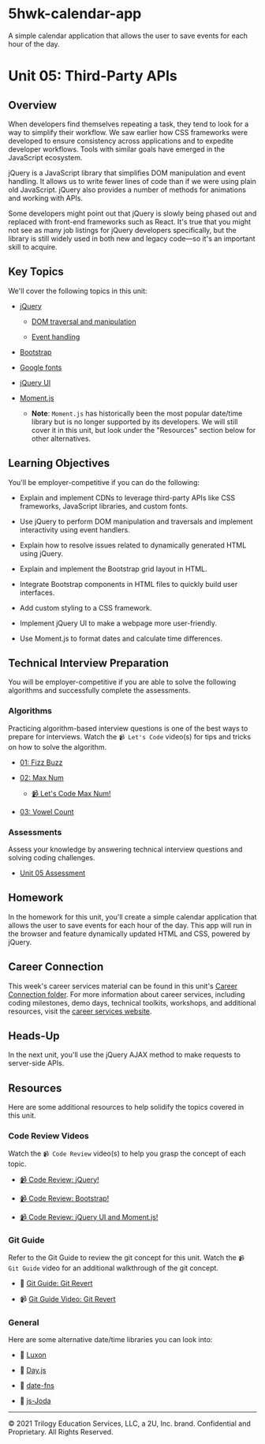 # 5hwk-calendar-app
A simple calendar application that allows the user to save events for each hour of the day.


# Unit 05: Third-Party APIs

## Overview

When developers find themselves repeating a task, they tend to look for a way to simplify their workflow. We saw earlier how CSS frameworks were developed to ensure consistency across applications and to expedite developer workflows. Tools with similar goals have emerged in the JavaScript ecosystem. 

jQuery is a JavaScript library that simplifies DOM manipulation and event handling. It allows us to write fewer lines of code than if we were using plain old JavaScript. jQuery also provides a number of methods for animations and working with APIs.

Some developers might point out that jQuery is slowly being phased out and replaced with front-end frameworks such as React. It's true that you might not see as many job listings for jQuery developers specifically, but the library is still widely used in both new and legacy code&mdash;so it's an important skill to acquire.

## Key Topics

We'll cover the following topics in this unit:

* [jQuery](https://api.jquery.com/)

  * [DOM traversal and manipulation](https://api.jquery.com/category/traversing/)

  * [Event handling](https://api.jquery.com/category/events/)

* [Bootstrap](https://getbootstrap.com)

* [Google fonts](https://fonts.google.com)

* [jQuery UI](https://jqueryui.com/demos/)

* [Moment.js](https://momentjs.com/docs/)

  * **Note**: `Moment.js` has historically been the most popular date/time library but is no longer supported by its developers. We will still cover it in this unit, but look under the "Resources" section below for other alternatives.

## Learning Objectives

You'll be employer-competitive if you can do the following: 

* Explain and implement CDNs to leverage third-party APIs like CSS frameworks, JavaScript libraries, and custom fonts.

* Use jQuery to perform DOM manipulation and traversals and implement interactivity using event handlers.

* Explain how to resolve issues related to dynamically generated HTML using jQuery.

* Explain and implement the Bootstrap grid layout in HTML.

* Integrate Bootstrap components in HTML files to quickly build user interfaces.

* Add custom styling to a CSS framework.

* Implement jQuery UI to make a webpage more user-friendly.

* Use Moment.js to format dates and calculate time differences.

## Technical Interview Preparation

You will be employer-competitive if you are able to solve the following algorithms and successfully complete the assessments.

### Algorithms

Practicing algorithm-based interview questions is one of the best ways to prepare for interviews. Watch the `📹 Let's Code` video(s) for tips and tricks on how to solve the algorithm.

* [01: Fizz Buzz](./03-Algorithms/01-fizz-buzz)

* [02: Max Num](./03-Algorithms/02-max-num)

  * [📹 Let's Code Max Num!](https://2u-20.wistia.com/medias/f9eao2cvjt)

* [03: Vowel Count](./03-Algorithms/03-vowel-count)

### Assessments

Assess your knowledge by answering technical interview questions and solving coding challenges.

* [Unit 05 Assessment](https://forms.gle/c4pv2qUatMXs5rzZA)

## Homework

In the homework for this unit, you'll create a simple calendar application that allows the user to save events for each hour of the day. This app will run in the browser and feature dynamically updated HTML and CSS, powered by jQuery.

## Career Connection

This week's career services material can be found in this unit's [Career Connection folder](./04-Career-Connection/README.md). For more information about career services, including coding milestones, demo days, technical toolkits, workshops, and additional resources, visit the [career services website](https://careernetwork.2u.com/?utm_medium=Academics&utm_source=boot_camp/).

## Heads-Up

In the next unit, you'll use the jQuery AJAX method to make requests to server-side APIs. 

## Resources

Here are some additional resources to help solidify the topics covered in this unit.

### Code Review Videos

Watch the `📹 Code Review` video(s) to help you grasp the concept of each topic.

  * [📹 Code Review: jQuery!](https://2u-20.wistia.com/medias/g63k1z1sb3)

  * [📹 Code Review: Bootstrap!](https://2u-20.wistia.com/medias/e8xteir5a7)

  * [📹 Code Review: jQuery UI and Moment.js!](https://2u-20.wistia.com/medias/5hp2hoodod)

### Git Guide

Refer to the Git Guide to review the git concept for this unit. Watch the `📹 Git Guide` video for an additional walkthrough of the git concept.

  * 📖 [Git Guide: Git Revert](./01-Activities/27-Evr_Git-Revert)

  * 📹 [Git Guide Video: Git Revert](https://2u-20.wistia.com/medias/r60i2dwhrw)

### General

Here are some alternative date/time libraries you can look into:

  * 📖 [Luxon](https://moment.github.io/luxon/)

  * 📖 [Day.js](https://day.js.org/)

  * 📖 [date-fns](https://date-fns.org/)

  * 📖 [js-Joda](https://js-joda.github.io/js-joda/)

- - -
© 2021 Trilogy Education Services, LLC, a 2U, Inc. brand. Confidential and Proprietary. All Rights Reserved.
